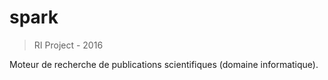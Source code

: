 # spark
> RI Project - 2016
<p>Moteur de recherche de publications scientifiques (domaine informatique).</p>

